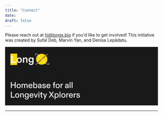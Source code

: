 ```yaml
---
title: "Connect"
date: 
draft: false
---
```


Please reach out at [hi@longx.bio](mailto:hi@longx.bio) if you'd like to get involved! This initiative was created by Sufal Deb, Marvin Yan, and Denisa Lepădatu.

![LongX Banner](./banner.png "LongX Banner")

---

